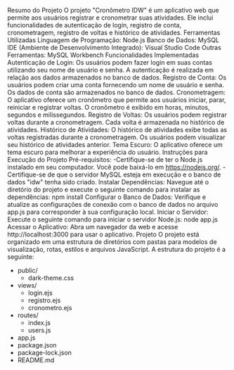 Resumo do Projeto
O projeto "Cronômetro IDW" é um aplicativo web que permite aos usuários registrar e cronometrar suas atividades. Ele inclui funcionalidades de autenticação de login, registro de conta, cronometragem, registro de voltas e histórico de atividades.
Ferramentas Utilizadas
Linguagem de Programação: Node.js
Banco de Dados: MySQL
IDE (Ambiente de Desenvolvimento Integrado): Visual Studio Code
Outras Ferramentas: MySQL Workbench
Funcionalidades Implementadas
Autenticação de Login: Os usuários podem fazer login em suas contas utilizando seu nome de usuário e senha. A autenticação é realizada em relação aos dados armazenados no banco de dados.
Registro de Conta: Os usuários podem criar uma conta fornecendo um nome de usuário e senha. Os dados de conta são armazenados no banco de dados.
Cronometragem: O aplicativo oferece um cronômetro que permite aos usuários iniciar, parar, reiniciar e registrar voltas. O cronômetro é exibido em horas, minutos, segundos e milissegundos.
Registro de Voltas: Os usuários podem registrar voltas durante a cronometragem. Cada volta é armazenada no histórico de atividades.
Histórico de Atividades: O histórico de atividades exibe todas as voltas registradas durante a cronometragem. Os usuários podem visualizar seu histórico de atividades anterior.
Tema Escuro: O aplicativo oferece um tema escuro para melhorar a experiência do usuário.
Instruções para Execução do Projeto
Pré-requisitos:
-Certifique-se de ter o Node.js instalado em seu computador. Você pode baixá-lo em https://nodejs.org/.
-Certifique-se de que o servidor MySQL esteja em execução e o banco de dados "idw" tenha sido criado.
Instalar Dependências:
Navegue até o diretório do projeto e execute o seguinte comando para instalar as dependências:
npm install
Configurar o Banco de Dados:
Verifique e atualize as configurações de conexão com o banco de dados no arquivo app.js para corresponder à sua configuração local.
Iniciar o Servidor:
Execute o seguinte comando para iniciar o servidor Node.js:
node app.js
Acessar o Aplicativo:
Abra um navegador da web e acesse http://localhost:3000 para usar o aplicativo.
Projeto
O projeto está organizado em uma estrutura de diretórios com pastas para modelos de visualização, rotas, estilos e arquivos JavaScript. A estrutura do projeto é a seguinte:
- public/
  - dark-theme.css
- views/
  - login.ejs
  - registro.ejs
  - cronometro.ejs
- routes/
  - index.js
  - users.js
- app.js
- package.json
- package-lock.json
- README.md
